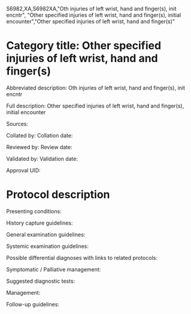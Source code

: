 S6982,XA,S6982XA,"Oth injuries of left wrist, hand and finger(s), init encntr", "Other specified injuries of left wrist, hand and finger(s), initial encounter","Other specified injuries of left wrist, hand and finger(s)"
# Category title: Other specified injuries of left wrist, hand and finger(s)

Abbreviated description: Oth injuries of left wrist, hand and finger(s), init encntr

Full description: Other specified injuries of left wrist, hand and finger(s), initial encounter

Sources:

Collated by:
Collation date:

Reviewed by:
Review date:

Validated by:
Validation date:

Approval UID:

# Protocol description

Presenting conditions:

History capture guidelines:

General examination guidelines:

Systemic examination guidelines:

Possible differential diagnoses with links to related protocols:

Symptomatic / Palliative management:

Suggested diagnostic tests:

Management:

Follow-up guidelines:
